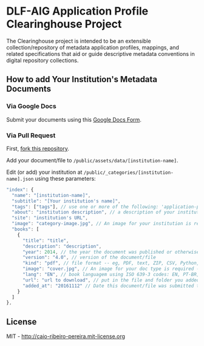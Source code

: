 # DLF-AIG Application Profile Clearinghouse Project

The Clearinghouse project is intended to be an extensible collection/repository of metadata application profiles, mappings, and related specifications that aid or guide descriptive metadata conventions in digital repository collections.

## How to add Your Institution's Metadata Documents

### Via Google Docs

Submit your documents using this [Google Docs Form](https://docs.google.com/forms/d/e/1FAIpQLSeXsmlLo3S7lJF82LGTOMoMpA4vg_T38Ez47gQoU6P6KaFwQg/viewform).

### Via Pull Request

First, [fork this repository](https://github.com/scottythered/apclearing/fork).

Add your document/file to `/public/assets/data/[institution-name]`.

Edit (or add) your institution at `/public/_categories/[institution-name].json` using these parameters:

``` javascript
"index": {
  "name": "[institution-name]",
  "subtitle": "[Your institution's name]",
  "tags": ["tags"], // use one or more of the following: 'application-profile', 'mapping', 'code'
  "about": "institution description", // a description of your institution
  "site": "institution's URL",
  "image": "category-image.jpg", // An image for your institution is required -- size MUST be 350x195 pixels
  "books": [
    {
      "title": "title",
      "description": "description",
      "year": 2014, // the year the document was published or otherwise made available
      "version": "4.0", // version of the document/file
      "kind": "pdf", // file format -- eg, PDF, text, ZIP, CSV, Python, etc.
      "image": "cover.jpg", // An image for your doc type is required -- "app-pro.png," "code.png" or "map-cross.png"
      "lang": "EN", // book languagem using ISO 639-3 codes: EN, PT-BR, ES, etc.
      "url": "url to download", // put in the file and folder you added to /public/assets/data/ and we will finish the URL
      "added_at": "20161112" // Date this document/file was submitted to the Clearinghouse (YYYYMMDD)
    }
  ]
},
```

## License

MIT - http://caio-ribeiro-pereira.mit-license.org
